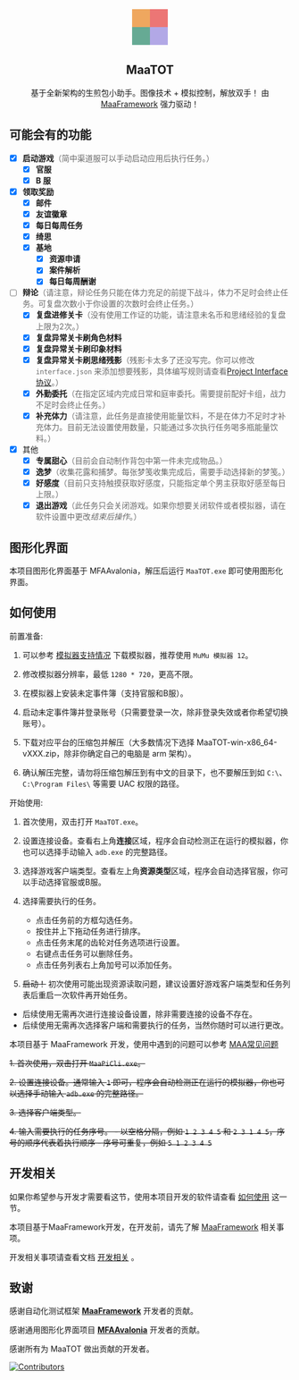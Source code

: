 <!-- markdownlint-disable MD007 MD033 MD041 -->
<div align="center">
  <img alt="LOGO" src="./logo.png" width="64" height="64" />

## MaaTOT

基于全新架构的生煎包小助手。图像技术 + 模拟控制，解放双手！
由 [MaaFramework](https://github.com/MaaXYZ/MaaFramework) 强力驱动！

</div>

## 可能会有的功能

- [x] **启动游戏**<font color= #696969>（简中渠道服可以手动启动应用后执行任务。）</font>
  - [x] **官服**
  - [x] **B 服**
- [x] **领取奖励**
  - [x] **邮件**
  - [x] **友谊徽章**
  - [x] **每日每周任务**
  - [x] **绮思**
  - [x] **基地**
    - [x] **资源申请**
    - [x] **案件解析**
    - [x] **每日每周酬谢**
- [ ] **辩论**<font color= #696969>（请注意，辩论任务只能在体力充足的前提下战斗，体力不足时会终止任务。可复盘次数小于你设置的次数时会终止任务。）</font>
  - [x] **复盘进修关卡**<font color= #696969>（没有使用工作证的功能，请注意未名币和思绪经验的复盘上限为2次。）</font>
  - [x] **复盘异常关卡刷角色材料**
  - [x] **复盘异常关卡刷印象材料**
  - [x] **复盘异常关卡刷思绪残影**<font color= #696969>（残影卡太多了还没写完。你可以修改 `interface.json` 来添加想要残影，具体编写规则请查看[Project Interface 协议](https://github.com/MaaXYZ/MaaFramework/blob/main/docs/zh_cn/3.2-ProjectInterface%E5%8D%8F%E8%AE%AE.md)。）</font>
  - [x] **外勤委托**<font color= #696969>（在指定区域内完成日常和庭审委托。需要提前配好卡组，战力不足时会终止任务。）</font>
  - [x] **补充体力**<font color= #696969>（请注意，此任务是直接使用能量饮料，不是在体力不足时才补充体力。目前无法设置使用数量，只能通过多次执行任务喝多瓶能量饮料。）</font>
- [x] 其他
  - [x] **专属甜心**<font color= #696969>（目前会自动制作背包中第一件未完成物品。）</font>
  - [x] **逸梦**<font color= #696969>（收集花露和捕梦。每张梦笺收集完成后，需要手动选择新的梦笺。）</font>
  - [x] **好感度**<font color= #696969>（目前只支持触摸获取好感度，只能指定单个男主获取好感至每日上限。）</font>
  - [x] **退出游戏**<font color= #696969>（此任务只会关闭游戏。如果你想要关闭软件或者模拟器，请在软件设置中更改*结束后操作*。）</font>

## 图形化界面

本项目图形化界面基于 MFAAvalonia，解压后运行 `MaaTOT.exe` 即可使用图形化界面。

## 如何使用

前置准备:

1. 可以参考 [模拟器支持情况](https://maa.plus/docs/zh-cn/manual/device/windows.html) 下载模拟器，推荐使用 `MuMu 模拟器 12`。

2. 修改模拟器分辨率，最低 `1280 * 720`，更高不限。

3. 在模拟器上安装未定事件簿（支持官服和B服）。

4. 启动未定事件簿并登录账号（只需要登录一次，除非登录失效或者你希望切换账号）。

5. 下载对应平台的压缩包并解压（大多数情况下选择 MaaTOT-win-x86_64-vXXX.zip，除非你确定自己的电脑是 arm 架构）。

6. 确认解压完整，请勿将压缩包解压到有中文的目录下，也不要解压到如 `C:\`、`C:\Program Files\` 等需要 UAC 权限的路径。

开始使用:

   1. 首次使用，双击打开 `MaaTOT.exe`。

   2. 设置连接设备。查看右上角**连接**区域，程序会自动检测正在运行的模拟器，你也可以选择手动输入 `adb.exe` 的完整路径。

   3. 选择游戏客户端类型。查看左上角**资源类型**区域，程序会自动选择官服，你可以手动选择官服或B服。

   4. 选择需要执行的任务。
      - 点击任务前的方框勾选任务。
      - 按住并上下拖动任务进行排序。
      - 点击任务末尾的齿轮对任务选项进行设置。
      - 右键点击任务可以删除任务。
      - 点击任务列表右上角加号可以添加任务。

   5. ~~启动！~~ 初次使用可能出现资源读取问题，建议设置好游戏客户端类型和任务列表后重启一次软件再开始任务。

   - 后续使用无需再次进行连接设备设置，除非需要连接的设备不存在。
   - 后续使用无需再次选择客户端和需要执行的任务，当然你随时可以进行更改。

本项目基于 MaaFramework 开发，使用中遇到的问题可以参考 [MAA常见问题](https://maa.plus/docs/zh-cn/manual/faq.html)

~~1. 首次使用，双击打开 `MaaPiCli.exe`。~~

~~2. 设置连接设备。通常输入 `1` 即可，程序会自动检测正在运行的模拟器，你也可以选择手动输入 `adb.exe` 的完整路径。~~

~~3. 选择客户端类型。~~

~~4. 输入需要执行的任务序号。
    - 以空格分隔，例如 `1 2 3 4 5` 和 `2 3 1 4 5`，序号的顺序代表着执行顺序
    - 序号可重复，例如 `5 1 2 3 4 5`~~

## 开发相关

如果你希望参与开发才需要看这节，使用本项目开发的软件请查看 [如何使用](#如何使用) 这一节。

本项目基于MaaFramework开发，在开发前，请先了解 [MaaFramework](https://github.com/MaaXYZ/MaaFramework) 相关事项。

开发相关事项请查看文档 [开发相关](./docs/zh_cn/开发相关.md) 。

## 致谢

感谢自动化测试框架 **[MaaFramework](https://github.com/MaaXYZ/MaaFramework)** 开发者的贡献。

感谢通用图形化界面项目 **[MFAAvalonia](https://github.com/SweetSmellFox/MFAAvalonia)** 开发者的贡献。

感谢所有为 MaaTOT 做出贡献的开发者。

[![Contributors](https://contrib.rocks/image?repo=Coxwtwo/MaaTOT&max=100)](https://github.com/Coxwtwo/MaaTOT/graphs/contributors)
